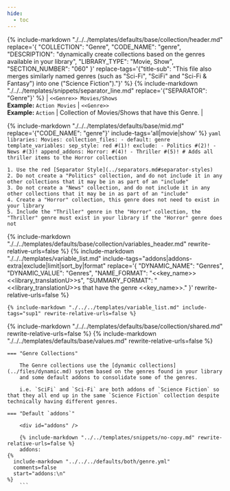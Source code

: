 ```yaml
---
hide:
  - toc
---
```

{%
    include-markdown "./../../templates/defaults/base/collection/header.md"
    replace='{
        "COLLECTION": "Genre", 
        "CODE_NAME": "genre",
        "DESCRIPTION": "dynamically create collections based on the genres available in your library",
        "LIBRARY_TYPE": "Movie, Show", 
        "SECTION_NUMBER": "060"
    }'
    replace-tags='{"title-sub": "This file also merges similarly named genres (such as \"Sci-Fi\", \"SciFi\" and \"Sci-Fi & Fantasy\") into one (\"Science Fiction\")."}'
%}
{% include-markdown "./../../templates/snippets/separator_line.md" replace='{"SEPARATOR": "Genre"}' %}
| `<<Genre>> Movies/Shows`<br>**Example:** `Action Movies` | `<<Genre>>`<br>**Example:** `Action` | Collection of Movies/Shows that have this Genre. |

{% include-markdown "./../../templates/defaults/base/mid.md" replace='{"CODE_NAME": "genre"}' include-tags='all|movie|show' %}
    ```yaml
    libraries:
      Movies:
        collection_files:
          - default: genre
            template_variables:
              sep_style: red #(1)!
              exclude:
                - Politics #(2)!
                - News #(3)!
              append_addons:
                Horror: #(4)!
                  - Thriller #(5)! # Adds all thriller items to the Horror collection
    ```

    1. Use the red [Separator Style](../separators.md#separator-styles)
    2. Do not create a "Politics" collection, and do not include it in any other collections that it may be in as part of an "include"
    3. Do not create a "News" collection, and do not include it in any other collections that it may be in as part of an "include"
    4. Create a "Horror" collection, this genre does not need to exist in your library
    5. Include the "Thriller" genre in the "Horror" collection, the "Thriller" genre must exist in your library if the "Horror" genre does not

{% include-markdown "./../../templates/defaults/base/collection/variables_header.md" rewrite-relative-urls=false %}
    {%
        include-markdown "./../../templates/variable_list.md"
        include-tags="addons|addons-extra|exclude|limit|sort_by|format"
        replace='{
            "DYNAMIC_NAME": "Genres", 
            "DYNAMIC_VALUE": "Genres",
            "NAME_FORMAT": "<<key_name>> <<library_translationU>>s",
            "SUMMARY_FORMAT": "<<library_translationU>>s that have the genre <<key_name>>."
        }'
        rewrite-relative-urls=false
    %}

    {% include-markdown "./../../templates/variable_list.md" include-tags="sup1" rewrite-relative-urls=false %}

{% include-markdown "./../../templates/defaults/base/collection/shared.md" rewrite-relative-urls=false %}
{% include-markdown "./../../templates/defaults/base/values.md" rewrite-relative-urls=false %}

    === "Genre Collections"

        The Genre collections use the [dynamic collections](../files/dynamic.md) system based on the genres found in your library
        and some default addons to consolidate some of the genres.

        i.e. `SciFi` and `Sci-Fi` are both addons of `Science Fiction` so that they all end up in the same `Science Fiction` collection despite technically having different genres.

    === "Default `addons`"
    
        <div id="addons" />

        {% include-markdown "../../templates/snippets/no-copy.md" rewrite-relative-urls=false %}
        addons: 
    {%    
      include-markdown "../../../defaults/both/genre.yml" 
      comments=false
      start="addons:\n"
    %}
        ```
